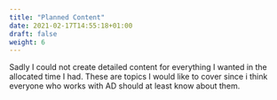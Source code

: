 ```yaml
---
title: "Planned Content"
date: 2021-02-17T14:55:18+01:00
draft: false
weight: 6
---
```


Sadly I could not create detailed content for everything I wanted in the allocated time I had. 
These are topics I would like to cover since i think everyone who works with AD should at least know about them.